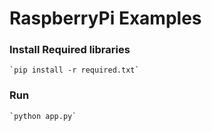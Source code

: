 # RaspberryPi Examples

### Install Required libraries
    `pip install -r required.txt`
 
### Run 

    `python app.py`